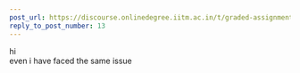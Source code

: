 ```yaml
---
post_url: https://discourse.onlinedegree.iitm.ac.in/t/graded-assignment-1-submission-not-shown/165396/14
reply_to_post_number: 13
---
```

hi  
even i have faced the same issue
